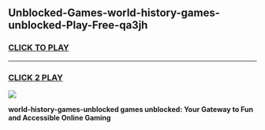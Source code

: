 
## Unblocked-Games-world-history-games-unblocked-Play-Free-qa3jh
<h3>
<a href="https://premium76.site?title=world-history-games-unblocked&ref=09A">CLICK TO PLAY</a></h3>
<hr>

<h3>
<a href="https://premium76.site?title=world-history-games-unblocked&ref=09A">CLICK 2 PLAY</a>
  
</h3>

<a href="https://premium76.site?title=world-history-games-unblocked&ref=09A"><img src="https://clearcache.store/games.png"></a>


**world-history-games-unblocked games unblocked: Your Gateway to Fun and Accessible Online Gaming**
